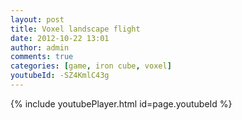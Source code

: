 ```yaml
---
layout: post
title: Voxel landscape flight
date: 2012-10-22 13:01
author: admin
comments: true
categories: [game, iron cube, voxel]
youtubeId: -SZ4KmlC43g
---
```


{% include youtubePlayer.html id=page.youtubeId %}

